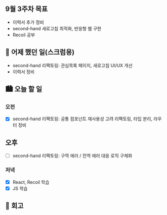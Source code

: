 ## 9월 3주차 목표

- 이력서 추가 정비
- second-hand 새로고침 최적화, 반응형 웹 구현
- Recoil 공부

## 🌃 어제 했던 일(스크럼용)

- second-hand 리팩토링: 관심목록 페이지, 새로고침 UI/UX 개선
- 이력서 정비

## 🏙️ 오늘 할 일

### 오전

- [x] second-hand 리팩토링: 공통 컴포넌트 재사용성 고려 리팩토링, 타입 분리, 라우터 정비

## 오후

- [ ] second-hand 리팩토링: 구역 에러 / 전역 에러 대응 로직 구체화

### 저녁

- [x] React, Recoil 학습
- [x] JS 학습

## 🌆 회고
